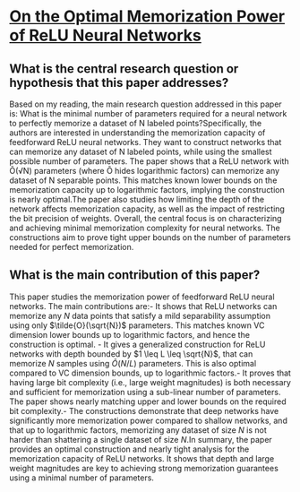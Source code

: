 # [On the Optimal Memorization Power of ReLU Neural Networks](https://arxiv.org/abs/2110.03187v1)

## What is the central research question or hypothesis that this paper addresses?

Based on my reading, the main research question addressed in this paper is: What is the minimal number of parameters required for a neural network to perfectly memorize a dataset of N labeled points?Specifically, the authors are interested in understanding the memorization capacity of feedforward ReLU neural networks. They want to construct networks that can memorize any dataset of N labeled points, while using the smallest possible number of parameters. The paper shows that a ReLU network with Õ(√N) parameters (where Õ hides logarithmic factors) can memorize any dataset of N separable points. This matches known lower bounds on the memorization capacity up to logarithmic factors, implying the construction is nearly optimal.The paper also studies how limiting the depth of the network affects memorization capacity, as well as the impact of restricting the bit precision of weights. Overall, the central focus is on characterizing and achieving minimal memorization complexity for neural networks. The constructions aim to prove tight upper bounds on the number of parameters needed for perfect memorization.


## What is the main contribution of this paper?

This paper studies the memorization power of feedforward ReLU neural networks. The main contributions are:- It shows that ReLU networks can memorize any $N$ data points that satisfy a mild separability assumption using only $\tilde{O}(\sqrt{N})$ parameters. This matches known VC dimension lower bounds up to logarithmic factors, and hence the construction is optimal. - It gives a generalized construction for ReLU networks with depth bounded by $1 \leq L \leq \sqrt{N}$, that can memorize $N$ samples using $\tilde{O}(N/L)$ parameters. This is also optimal compared to VC dimension bounds, up to logarithmic factors.- It proves that having large bit complexity (i.e., large weight magnitudes) is both necessary and sufficient for memorization using a sub-linear number of parameters. The paper shows nearly matching upper and lower bounds on the required bit complexity.- The constructions demonstrate that deep networks have significantly more memorization power compared to shallow networks, and that up to logarithmic factors, memorizing any dataset of size $N$ is not harder than shattering a single dataset of size $N$.In summary, the paper provides an optimal construction and nearly tight analysis for the memorization capacity of ReLU networks. It shows that depth and large weight magnitudes are key to achieving strong memorization guarantees using a minimal number of parameters.
